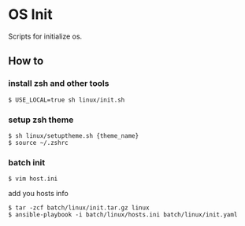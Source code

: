 # OS Init

Scripts for initialize os.

## How to

### install zsh and other tools

    $ USE_LOCAL=true sh linux/init.sh

### setup zsh theme

    $ sh linux/setuptheme.sh {theme_name}
    $ source ~/.zshrc


### batch init

    $ vim host.ini

add you hosts info

    $ tar -zcf batch/linux/init.tar.gz linux
    $ ansible-playbook -i batch/linux/hosts.ini batch/linux/init.yaml
